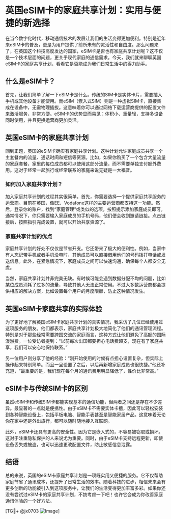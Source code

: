 # 英国eSIM卡的家庭共享计划：实用与便捷的新选择

在当今数字化时代，移动通信技术的发展让我们的生活变得更加便利。特别是近年来eSIM卡的普及，更是为用户提供了前所未有的灵活性和自由度。那么问题来了，在英国这个科技高度发达的国家，eSIM卡是否也有家庭共享计划呢？这不仅是一个技术层面的问题，更关乎现代家庭的通信需求。今天，我们就来聊聊英国eSIM卡的家庭共享计划，看看它是否能成为我们日常生活中的得力助手。

## 什么是eSIM卡？

首先，让我们简单了解一下eSIM卡是什么。传统的SIM卡是实体卡片，需要插入手机或其他设备才能使用。而eSIM（嵌入式SIM）则是一种虚拟SIM卡，直接集成在设备中，无需物理插拔。这意味着你可以通过网络下载运营商提供的配置文件来激活服务，非常方便。eSIM卡的优势显而易见：体积小、重量轻，支持多设备同时使用，并且更换运营商更加灵活。

## 英国eSIM卡的家庭共享计划

回到正题，英国的eSIM卡确实有家庭共享计划。这种计划允许家庭成员共享一个主套餐内的流量、通话时间和短信等资源。比如，如果你购买了一个包含大量流量的家庭套餐，家里的每位成员都可以使用这部分流量，而不需要单独支付额外费用。这对于经常一起旅行或经常联系的家庭来说无疑是一大福音。

### 如何加入家庭共享计划？

加入家庭共享计划的过程其实很简单。首先，你需要选择一个提供家庭共享服务的运营商。目前在英国，像EE、Vodafone这样的主要运营商都支持这一功能。然后，登录你的账户，找到“家庭管理”或类似的选项，按照提示添加家庭成员即可。通常情况下，你只需要输入家庭成员的手机号码，他们便会收到邀请链接。点击链接后，按照指引完成设置，就可以开始共享资源了。

### 家庭共享计划的优点

家庭共享计划的好处不仅仅是节省开支。它还带来了极大的便利性。例如，当家中有人忘记带手机或者手机没电时，其他成员可以直接借用他们的号码拨打电话或发送信息。此外，在紧急情况下，家庭成员之间可以快速沟通，确保每个人都安全无虞。

当然，家庭共享计划并非完美无缺。有时候可能会遇到数据分配不均的问题，比如某位成员消耗了过多的流量，导致其他人无法正常使用。不过大多数运营商都会提供相应的解决方案，比如设置每个用户的月度限额，防止这种情况发生。

## 英国eSIM卡家庭共享的实际体验

为了更好地了解英国eSIM卡家庭共享计划的真实情况，我采访了几位已经使用过这项服务的朋友。他们都表示，家庭共享计划极大地简化了他们的通讯管理流程。特别是对于那些经常需要跨国交流的家庭而言，这种方式让他们避免了高额的国际漫游费。一位受访者提到：“以前每次出国都要担心电话费超支，现在有了家庭共享，我们可以安心地保持联系。”

另一位用户则分享了他的经验：“刚开始使用的时候有点担心设置复杂，但实际上操作起来特别简单。而且一旦设置了之后，以后再新增家庭成员也很快捷。”他还补充道，“最重要的是，我们现在每个月的通讯费用明显降低了，性价比非常高。”

## eSIM卡与传统SIM卡的区别

虽然eSIM卡和传统SIM卡都能实现基本的通信功能，但两者之间还是存在不少差异。最显著的一点就是便携性。由于eSIM卡不需要实体卡槽，因此可以轻松安装到各种智能设备上，包括平板电脑、智能手表甚至是智能家居产品。这意味着无论你在家中还是外出旅行，都可以随时随地接入互联网。

此外，eSIM卡还具有更高的安全性。因为它是嵌入式的，不容易被窃取或损坏。这对于注重隐私保护的人来说尤为重要。同时，由于eSIM卡支持远程更新，即使设备丢失或被盗，也可以迅速更改配置文件，防止敏感信息泄露。

## 结语

总的来说，英国的eSIM卡家庭共享计划是一项既实用又便捷的服务。它不仅帮助家庭节省了通讯成本，还提升了日常生活的效率。随着科技的进步，相信未来会有更多创新的功能被引入到这项服务中，让我们的生活变得更加丰富多彩。如果你还没有尝试过eSIM卡的家庭共享计划，不妨考虑一下吧！也许它会成为你改善家庭通讯体验的一个好方法。

[TG💪+ @jx0703 ![Image](https://github.com/user-attachments/assets/dbca1d08-cadb-493c-b0ec-ad6f7a83f270)]